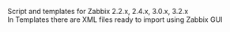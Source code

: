 Script and templates for Zabbix 2.2.x, 2.4.x, 3.0.x, 3.2.x
<br>In Templates there are XML files ready to import using Zabbix GUI
